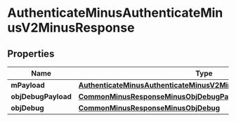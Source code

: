 
# AuthenticateMinusAuthenticateMinusV2MinusResponse

## Properties
Name | Type | Description | Notes
------------ | ------------- | ------------- | -------------
**mPayload** | [**AuthenticateMinusAuthenticateMinusV2MinusResponseMinusMPayload**](AuthenticateMinusAuthenticateMinusV2MinusResponseMinusMPayload.md) |  | 
**objDebugPayload** | [**CommonMinusResponseMinusObjDebugPayload**](CommonMinusResponseMinusObjDebugPayload.md) |  |  [optional]
**objDebug** | [**CommonMinusResponseMinusObjDebug**](CommonMinusResponseMinusObjDebug.md) |  |  [optional]



